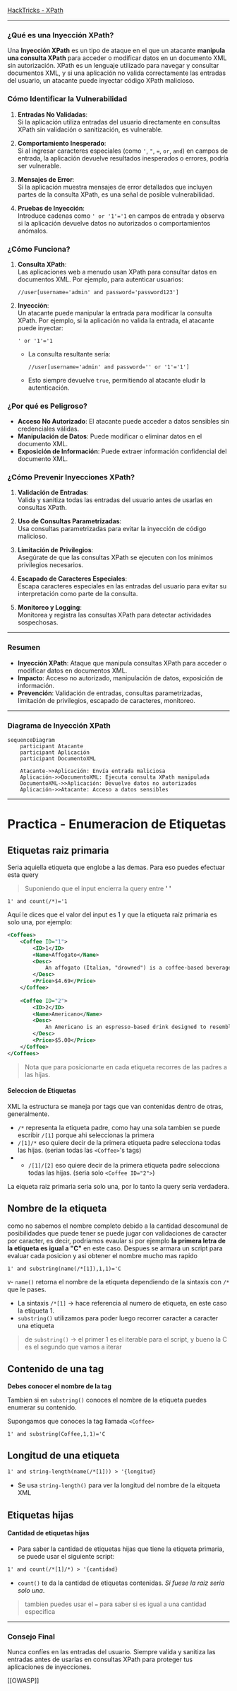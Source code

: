 [HackTricks - XPath](https://book.hacktricks.wiki/en/pentesting-web/xpath-injection.html)

---
### **¿Qué es una Inyección XPath?**

Una **Inyección XPath** es un tipo de ataque en el que un atacante **manipula una consulta XPath** para acceder o modificar datos en un documento XML sin autorización. XPath es un lenguaje utilizado para navegar y consultar documentos XML, y si una aplicación no valida correctamente las entradas del usuario, un atacante puede inyectar código XPath malicioso.

### **Cómo Identificar la Vulnerabilidad**

1. **Entradas No Validadas**:  
   Si la aplicación utiliza entradas del usuario directamente en consultas XPath sin validación o sanitización, es vulnerable.

2. **Comportamiento Inesperado**:  
   Si al ingresar caracteres especiales (como `'`, `"`, `=`, `or`, `and`) en campos de entrada, la aplicación devuelve resultados inesperados o errores, podría ser vulnerable.

3. **Mensajes de Error**:  
   Si la aplicación muestra mensajes de error detallados que incluyen partes de la consulta XPath, es una señal de posible vulnerabilidad.

4. **Pruebas de Inyección**:  
   Introduce cadenas como `' or '1'='1` en campos de entrada y observa si la aplicación devuelve datos no autorizados o comportamientos anómalos.

### **¿Cómo Funciona?**

1. **Consulta XPath**:  
   Las aplicaciones web a menudo usan XPath para consultar datos en documentos XML. Por ejemplo, para autenticar usuarios:
   ```xpath
   //user[username='admin' and password='password123']
   ```

2. **Inyección**:  
   Un atacante puede manipular la entrada para modificar la consulta XPath. Por ejemplo, si la aplicación no valida la entrada, el atacante puede inyectar:
   ```xpath
   ' or '1'='1
   ```
   - La consulta resultante sería:
     ```xpath
     //user[username='admin' and password='' or '1'='1']
     ```
   - Esto siempre devuelve `true`, permitiendo al atacante eludir la autenticación.


### **¿Por qué es Peligroso?**

- **Acceso No Autorizado**: El atacante puede acceder a datos sensibles sin credenciales válidas.
- **Manipulación de Datos**: Puede modificar o eliminar datos en el documento XML.
- **Exposición de Información**: Puede extraer información confidencial del documento XML.

### **¿Cómo Prevenir Inyecciones XPath?**

1. **Validación de Entradas**:  
   Valida y sanitiza todas las entradas del usuario antes de usarlas en consultas XPath.

2. **Uso de Consultas Parametrizadas**:  
   Usa consultas parametrizadas para evitar la inyección de código malicioso.

3. **Limitación de Privilegios**:  
   Asegúrate de que las consultas XPath se ejecuten con los mínimos privilegios necesarios.

4. **Escapado de Caracteres Especiales**:  
   Escapa caracteres especiales en las entradas del usuario para evitar su interpretación como parte de la consulta.

5. **Monitoreo y Logging**:  
   Monitorea y registra las consultas XPath para detectar actividades sospechosas.

---

### **Resumen**

- **Inyección XPath**: Ataque que manipula consultas XPath para acceder o modificar datos en documentos XML.
- **Impacto**: Acceso no autorizado, manipulación de datos, exposición de información.
- **Prevención**: Validación de entradas, consultas parametrizadas, limitación de privilegios, escapado de caracteres, monitoreo.

---

### **Diagrama de Inyección XPath**

```mermaid
sequenceDiagram
    participant Atacante
    participant Aplicación
    participant DocumentoXML

    Atacante->>Aplicación: Envía entrada maliciosa
    Aplicación->>DocumentoXML: Ejecuta consulta XPath manipulada
    DocumentoXML->>Aplicación: Devuelve datos no autorizados
    Aplicación->>Atacante: Acceso a datos sensibles
```

---

# Practica - Enumeracion de Etiquetas

## Etiquetas raiz primaria

Seria aquiella etiqueta que englobe a las demas. Para eso puedes efectuar esta query 

> Suponiendo que el input encierra la query entre **'   '**


```xpath
1' and count(/*)='1
```

Aquí le dices que  el valor del input es 1 y que la etiqueta raíz primaria es solo una, por ejemplo:

```xml
<Coffees>
	<Coffee ID="1">
		<ID>1</ID>
		<Name>Affogato</Name>
		<Desc>
			An affogato (Italian, "drowned") is a coffee-based beverage. It usually takes the form of a scoop of vanilla gelato or ice cream topped with a shot of hot espresso. Some variations also include a shot of Amaretto or other liqueur.
		</Desc>
		<Price>$4.69</Price>
	</Coffee>
	
	<Coffee ID="2">
		<ID>2</ID>
		<Name>Americano</Name>
		<Desc>
			An Americano is an espresso-based drink designed to resemble coffee brewed in a drip filter, considered popular in the United States of America. This drink consists of a single or double-shot of espresso combined with up to four or five ounces of hot water in a two-demitasse cup.
		</Desc>
		<Price>$5.00</Price>
	</Coffee>
</Coffees>
```

> Nota que para posicionarte en cada etiqueta recorres de las padres a las hijas.

#### Seleccion de Etiquetas
XML la estructura se maneja por tags que van contenidas dentro de otras, generalmente.

- `/*` representa la etiqueta padre, como hay una sola tambien se puede escribir `/[1]` porque ahi seleccionas la primera
- `/[1]/*` eso quiere decir de la primera etiqueta padre selecciona todas las hijas. (serian todas las `<Coffee>`'s tags)
- - `/[1]/[2]` eso quiere decir de la primera etiqueta padre selecciona todas las hijas. (seria solo `<Coffee ID="2">`)

La eiqueta raiz primaria seria solo una, por lo tanto la query seria verdadera.

## Nombre de la etiqueta

como no sabemos el nombre completo debido a la cantidad descomunal de posibilidades que puede tener se puede jugar con validaciones de caracter por caracter, es decir, podriamos evaular si por ejemplo **la primera letra de la etiqueta es igual a "C"** en este caso. Despues se armara un script para evaluar cada posicion y asi obtener el nombre mucho mas rapido

```
1' and substring(name(/*[1]),1,1)='C
```

v- `name()` retorna el nombre de la etiqueta dependiendo de la sintaxis con `/*` que le pases.
- La sintaxis `/*[1]` -> hace referencia al numero de etiqueta, en este caso la etiqueta 1.
- `substring()` utilizamos para poder luego recorrer caracter a caracter una etiqueta

> de `substring()` -> el primer 1 es el iterable para el script, y bueno la C es el segundo que vamos a iterar


## Contenido de una tag

**Debes conocer el nombre de la tag**

Tambien si en `substring()` conoces el nombre de la etiqueta puedes enumerar su contenido.

Supongamos que conoces la tag llamada `<Coffee>`

```
1' and substring(Coffee,1,1)='C
```

## Longitud de una etiqueta

```xml
1' and string-length(name(/*[1])) > '{longitud}
```

- Se usa `string-length()` para ver la longitud del nombre de la eitqueta XML


## Etiquetas hijas

#### Cantidad de etiquetas hijas
- Para saber la cantidad de etiquetas hijas que tiene la etiqueta primaria, se puede usar el siguiente script:

```XML
1' and count(/*[1]/*) > '{cantidad}
```

- `count()` te da la cantidad de etiquetas contenidas. *Si fuese la raiz seria solo una*.

> tambien puedes usar el `=` para saber si es igual a una cantidad especifica



---

### **Consejo Final**

Nunca confíes en las entradas del usuario. Siempre valida y sanitiza las entradas antes de usarlas en consultas XPath para proteger tus aplicaciones de inyecciones.

[[OWASP]]
